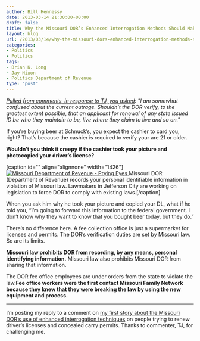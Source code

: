 ```yaml
---
author: Bill Hennessy
date: 2013-03-14 21:30:00+00:00
draft: false
title: Why the Missouri DOR’s Enhanced Interrogation Methods Should Make You Mad
layout: blog
url: /2013/03/14/why-the-missouri-dors-enhanced-interrogation-methods-should-make-you-mad/
categories:
- Politics
- Politics
tags:
- Brian K. Long
- Jay Nixon
- Politics Department of Revenue
type: "post"
---
```


_[Pulled from comments, in response to TJ, you asked](https://hennessysview.com/2013/03/13/breaking-dem-appointed-director-of-missouri-revenue-caught-lying-to-senate/): "I am somewhat confused about the current outrage. Shouldn’t the DOR verify, to the greatest extent possible, that an applicant for renewal of any state issued ID be who they maintain to be, live where they claim to live and so on."_

If you’re buying beer at Schnuck’s, you expect the cashier to card you, right? That’s because the cashier is required to verify your are 21 or older.

**Wouldn’t you think it creepy if the cashier took your picture and photocopied your driver’s license?**

[caption id="" align="alignnone" width="1426"][![Missouri Department of Revenue - Prying Eyes](https://hennessysview.com/wp-content/uploads/2013/03/Missouri-Department-of-Revenue-Prying-Eyes_thumb1.png)
](https://hennessysview.com/wp-content/uploads/2013/03/Missouri-Department-of-Revenue-Prying-Eyes1.png) Missouri DOR (Department of Revenue) records your personal identifiable information in violation of Missouri law. Lawmakers in Jefferson City are working on legislation to force DOR to comply with existing laws.[/caption]

When you ask him why he took your picture and copied your DL, what if he told you, “I’m going to forward this information to the federal government. I don’t know why they want to know that you bought beer today, but they do.”

There’s no difference here. A fee collection office is just a supermarket for licenses and permits. The DOR’s verification duties are set by Missouri law. So are its limits.

**Missouri law prohibits DOR from recording, by any means, personal identifying information.** Missouri law also prohibits Missouri DOR from sharing that information.

The DOR fee office employees are under orders from the state to violate the law.**Fee office workers were the first contact Missouri Family Network because they knew that they were breaking the law by using the new equipment and process.**

*****

I’m posting my reply to a comment on [my first story about the Missouri DOR’s use of enhanced interrogation techniques](https://hennessysview.com/2013/03/13/breaking-dem-appointed-director-of-missouri-revenue-caught-lying-to-senate/) on people trying to renew driver’s licenses and concealed carry permits. Thanks to commenter, TJ, for challenging me.
